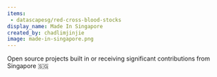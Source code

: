 ```yaml
---
items:
 - datascapesg/red-cross-blood-stocks
display_name: Made In Singapore
created_by: chadlimjinjie
image: made-in-singapore.png
---
```

Open source projects built in or receiving significant contributions from Singapore 🇸🇬
